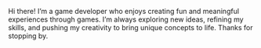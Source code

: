 Hi there! I’m a game developer who enjoys creating fun and meaningful experiences through games. I’m always exploring new ideas, refining my skills, and pushing my creativity to bring unique concepts to life. Thanks for stopping by.
